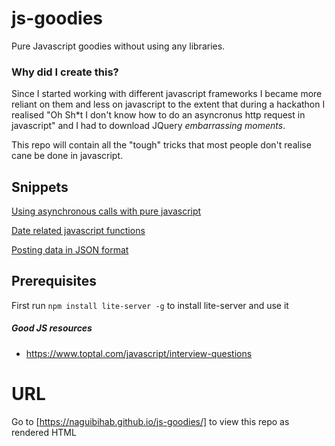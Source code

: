 # js-goodies
Pure Javascript goodies without using any libraries.

### Why did I create this?
Since I started working with different javascript frameworks I became more reliant on them and less on javascript to the extent that during a hackathon I realised "Oh Sh*t I don't know how to do an asyncronus http request in javascript" and I had to download JQuery *embarrassing moments*.

This repo will contain all the "tough" tricks that most people don't realise cane be done in javascript.

## Snippets
[Using asynchronous calls with pure javascript](snippets/async.html)

[Date related javascript functions](snippets/date.html)

[Posting data in JSON format](snippets/form.html)

## Prerequisites
First run `npm install lite-server -g` to install lite-server and use it

##### Good JS resources
- https://www.toptal.com/javascript/interview-questions

# URL
Go to [https://naguibihab.github.io/js-goodies/] to view this repo as rendered HTML
